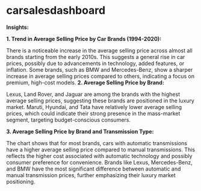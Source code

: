 # carsalesdashboard

**Insights:**

**1. Trend in Average Selling Price by Car Brands (1994-2020):**

There is a noticeable increase in the average selling price across almost all brands starting from the early 2010s. This suggests a general rise in car prices, possibly due to advancements in technology, added features, or inflation.
Some brands, such as BMW and Mercedes-Benz, show a sharper increase in average selling prices compared to others, indicating a focus on premium, high-cost models.
**2. Average Selling Price by Brand:**

Lexus, Land Rover, and Jaguar are among the brands with the highest average selling prices, suggesting these brands are positioned in the luxury market.
Maruti, Hyundai, and Tata have relatively lower average selling prices, which could indicate their strong presence in the mass-market segment, targeting budget-conscious consumers.

**3. Average Selling Price by Brand and Transmission Type:**

The chart shows that for most brands, cars with automatic transmissions have a higher average selling price compared to manual transmissions. This reflects the higher cost associated with automatic technology and possibly consumer preference for convenience.
Brands like Lexus, Mercedes-Benz, and BMW have the most significant difference between automatic and manual transmission prices, further emphasizing their luxury market positioning.
